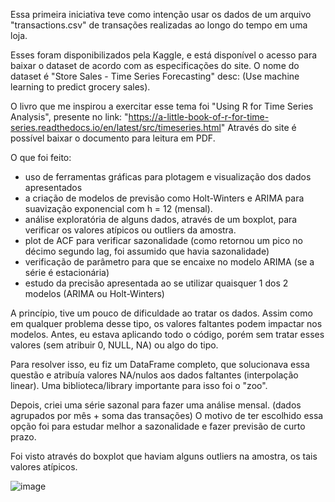 Essa primeira iniciativa teve como intenção usar os dados de um arquivo "transactions.csv" de transações realizadas ao longo do tempo em uma loja.

Esses foram disponibilizados pela Kaggle, e está disponível o acesso para baixar o dataset de acordo com as especificações do site.
O nome do dataset é "Store Sales - Time Series Forecasting" desc: (Use machine learning to predict grocery sales).

O livro que me inspirou a exercitar esse tema foi "Using R for Time Series Analysis", presente no link: "https://a-little-book-of-r-for-time-series.readthedocs.io/en/latest/src/timeseries.html"
Através do site é possível baixar o documento para leitura em PDF.

O que foi feito:
- uso de ferramentas gráficas para plotagem e visualização dos dados apresentados
- a criação de modelos de previsão como Holt-Winters e ARIMA para suavização exponencial com h = 12 (mensal).
- análise exploratória de alguns dados, através de um boxplot, para verificar os valores atípicos ou outliers da amostra.
- plot de ACF para verificar sazonalidade (como retornou um pico no décimo segundo lag, foi assumido que havia sazonalidade) 
- verificação de parâmetro para que se encaixe no modelo ARIMA (se a série é estacionária)
- estudo da precisão apresentada ao se utilizar quaisquer 1 dos 2 modelos (ARIMA ou Holt-Winters)

A princípio, tive um pouco de dificuldade ao tratar os dados. Assim como em qualquer problema desse tipo, os valores faltantes podem impactar nos modelos.
Antes, eu estava aplicando todo o código, porém sem tratar esses valores (sem atribuir 0, NULL, NA) ou algo do tipo.

Para resolver isso, eu fiz um DataFrame completo, que solucionava essa questão e atribuía valores NA/nulos aos dados faltantes (interpolação linear). 
Uma biblioteca/library importante para isso foi o "zoo".

Depois, criei uma série sazonal para fazer uma análise mensal. (dados agrupados por mês + soma das transações)
O motivo de ter escolhido essa opção foi para estudar melhor a sazonalidade e fazer previsão de curto prazo.

Foi visto através do boxplot que haviam alguns outliers na amostra, os tais valores atípicos.

![image](https://github.com/user-attachments/assets/60b1730c-06e3-4cba-9e1a-3e12044815a7)
